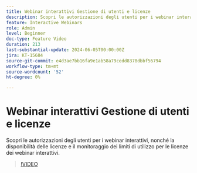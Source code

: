 ```yaml
---
title: Webinar interattivi Gestione di utenti e licenze
description: Scopri le autorizzazioni degli utenti per i webinar interattivi, nonché la disponibilità delle licenze e il monitoraggio dei limiti di utilizzo per le licenze dei webinar interattivi.
feature: Interactive Webinars
role: Admin
level: Beginner
doc-type: Feature Video
duration: 213
last-substantial-update: 2024-06-05T00:00:00Z
jira: KT-15684
source-git-commit: e4d3ae7bb16fa9e1ab58a79cedd8378dbbf56794
workflow-type: tm+mt
source-wordcount: '52'
ht-degree: 0%

---
```



# Webinar interattivi Gestione di utenti e licenze

Scopri le autorizzazioni degli utenti per i webinar interattivi, nonché la disponibilità delle licenze e il monitoraggio dei limiti di utilizzo per le licenze dei webinar interattivi.

>[!VIDEO](https://video.tv.adobe.com/v/3429635/?learn=on)
